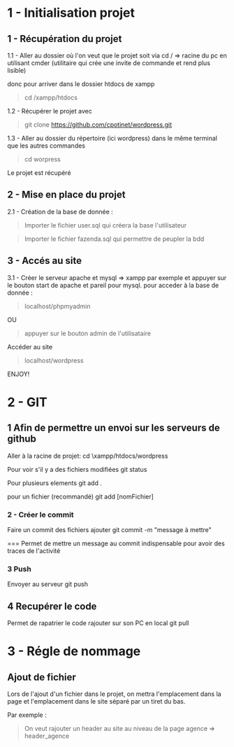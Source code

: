 ﻿# 1 - Initialisation projet

## 1 - Récupération du projet

1.1 - Aller au dossier où l'on veut que le projet soit via
cd / => racine du pc en utilisant cmder (utilitaire qui crée une invite de commande et rend plus lisible)

donc pour arriver dans le dossier htdocs de xampp
>cd /xampp/htdocs

1.2 - Récupérer le projet avec

> git clone https://github.com/cpotinet/wordpress.git

1.3 - Aller au dossier du répertoire (ici wordpress) dans le même terminal que les autres commandes

> cd worpress

Le projet est récupéré

## 2 - Mise en place du projet

2.1 - Création de la base de donnée :

>Importer le fichier user.sql qui créera la base l'utilisateur

>Importer le fichier fazenda.sql qui permettre de peupler la bdd

## 3 - Accés au site

3.1 - Créer le serveur apache et mysql => xampp par exemple et appuyer sur le bouton start de apache et pareil pour mysql.
pour acceder à la base de donnée :

>localhost/phpmyadmin

OU

>appuyer sur le bouton admin de l'utilisataire

Accéder au site

>localhost/wordpress

ENJOY!

# 2 - GIT

## 1 Afin de permettre un envoi sur les serveurs de github

Aller à la racine de projet:
cd \xampp/htdocs/wordpress

Pour voir s'il y a des fichiers modifiées
git status

Pour plusieurs elements
git add . 

pour un fichier (recommandé)
git add [nomFichier]

### 2 - Créer le commit 

Faire un commit des fichiers ajouter
git commit -m "message à mettre"

=== Permet de mettre un message au commit indispensable pour avoir des traces de l'activité

### 3 Push

Envoyer au serveur
git push

## 4 Recupérer le code 

Permet de rapatrier le code rajouter sur son PC en local
git pull

# 3 - Régle de nommage 

## Ajout de fichier 

Lors de l'ajout d'un fichier dans le projet, on mettra l'emplacement dans la page et l'emplacement dans le site séparé par un tiret du bas.

Par exemple : 

>On veut rajouter un header au site au niveau de la page agence => header_agence 






